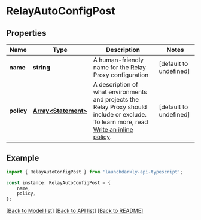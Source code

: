 # RelayAutoConfigPost


## Properties

Name | Type | Description | Notes
------------ | ------------- | ------------- | -------------
**name** | **string** | A human-friendly name for the Relay Proxy configuration | [default to undefined]
**policy** | [**Array&lt;Statement&gt;**](Statement.md) | A description of what environments and projects the Relay Proxy should include or exclude. To learn more, read [Write an inline policy](https://launchdarkly.com/docs/sdk/relay-proxy/automatic-configuration#write-an-inline-policy). | [default to undefined]

## Example

```typescript
import { RelayAutoConfigPost } from 'launchdarkly-api-typescript';

const instance: RelayAutoConfigPost = {
    name,
    policy,
};
```

[[Back to Model list]](../README.md#documentation-for-models) [[Back to API list]](../README.md#documentation-for-api-endpoints) [[Back to README]](../README.md)
